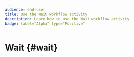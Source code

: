```yaml
---
audience: end-user
title: Use the Wait workflow activity
description: Learn how to use the Wait workflow activity
badge: label="Alpha" type="Positive"
---
```


# Wait {#wait}
